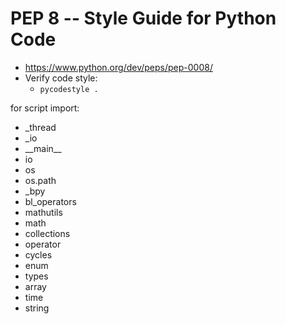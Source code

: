 # PEP 8 -- Style Guide for Python Code
- https://www.python.org/dev/peps/pep-0008/
- Verify code style:
    - ```pycodestyle .```  

for script import:
- \_thread
- \_io
- \_\_main\_\_
- io
- os
- os.path
- \_bpy
- bl\_operators
- mathutils
- math
- collections
- operator
- cycles
- enum
- types
- array
- time
- string
